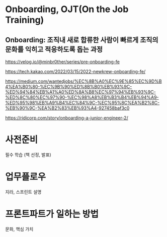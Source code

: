 # Onboarding, OJT(On the Job Training)  
## Onboarding: 조직내 새로 합류한 사람이 빠르게 조직의 문화를 익히고 적응하도록 돕는 과정 

https://velog.io/@minbr0ther/series/pre-onboarding-fe

https://tech.kakao.com/2022/03/15/2022-newkrew-onboarding-fe/

https://medium.com/wantedjobs/%EC%8B%A0%EC%9E%85%EC%9D%B4%EA%B0%80-%EC%9B%90%ED%8B%B0%EB%93%9C-%ED%94%84%EB%A1%A0%ED%8A%B8%EC%97%94%EB%93%9C-%ED%8C%80%EC%97%90-%EC%98%A8%EB%B3%B4%EB%94%A9-%ED%95%98%EB%A9%B4%EC%84%9C-%EC%95%8C%EA%B2%8C-%EB%90%9C-%EA%B2%83%EB%93%A4-927458baf3c0

https://ridicorp.com/story/onboarding-a-junior-engineer-2/



# 사전준비
필수 학습 (책 선정, 발표)  

# 업무플로우  
지라, 스프린트 설명  

# 프론트파트가 일하는 방법
문화, 핵심 가치  